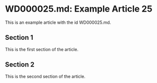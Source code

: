 # WD000025.md: Example Article 25

This is an example article with the id WD000025.md.
## Section 1

This is the first section of the article.
## Section 2

This is the second section of the article.
